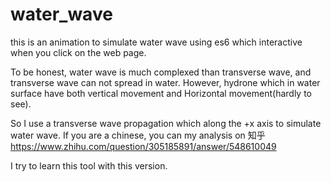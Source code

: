 # water_wave
this is an animation to simulate water wave using es6 which interactive when you click on the web page.

To be honest, water wave is much complexed than transverse wave, and transverse wave can not spread in water. However, hydrone which in water surface have both vertical movement and Horizontal movement(hardly to see).

So I use a transverse wave propagation which along the +x axis to simulate water wave.
If you are a chinese, you can my analysis on 知乎
https://www.zhihu.com/question/305185891/answer/548610049

I try to learn this tool with this version.

